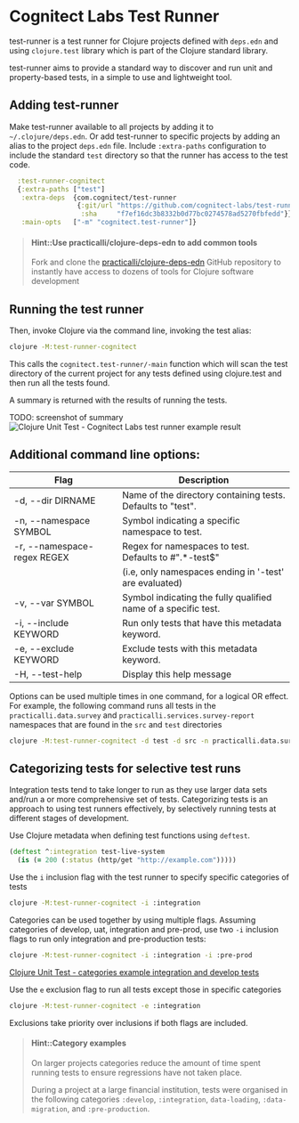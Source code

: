# Cognitect Labs Test Runner
test-runner is a test runner for Clojure projects defined with `deps.edn` and using `clojure.test` library which is part of the Clojure standard library.

test-runner aims to provide a standard way to discover and run unit and property-based tests, in a simple to use and lightweight tool.

## Adding test-runner
Make test-runner available to all projects by adding it to `~/.clojure/deps.edn`.  Or add test-runner to specific projects by adding an alias to the project `deps.edn` file.  Include `:extra-paths` configuration to include the standard `test` directory so that the runner has access to the test code.

```clojure
  :test-runner-cognitect
  {:extra-paths ["test"]
   :extra-deps  {com.cognitect/test-runner
                 {:git/url "https://github.com/cognitect-labs/test-runner.git"
                  :sha     "f7ef16dc3b8332b0d77bc0274578ad5270fbfedd"}}
   :main-opts   ["-m" "cognitect.test-runner"]}
```

> #### Hint::Use practicalli/clojure-deps-edn to add common tools
> Fork and clone the [practicalli/clojure-deps-edn](https://github.com/practicalli/clojure-deps-edn) GitHub repository to instantly have access to dozens of tools for Clojure software development


## Running the test runner
Then, invoke Clojure via the command line, invoking the test alias:

```bash
clojure -M:test-runner-cognitect
```

This calls the `cognitect.test-runner/-main` function which will scan the test directory of the current project for any tests defined using clojure.test and then run all the tests found.

A summary is returned with the results of running the tests.

TODO: screenshot of summary
![Clojure Unit Test - Cognitect Labs test runner example result](/images/clojure-unit-test-cognitect-labs-test-runner-results-example.png)


## Additional command line options:

| Flag                        | Description                                                    |
|-----------------------------|----------------------------------------------------------------|
| -d, --dir DIRNAME           | Name of the directory containing tests. Defaults to "test".    |
| -n, --namespace SYMBOL      | Symbol indicating a specific namespace to test.                |
| -r, --namespace-regex REGEX | Regex for namespaces to test. Defaults to #".*-test$"          |
|                             | (i.e, only namespaces ending in '-test' are evaluated)         |
| -v, --var SYMBOL            | Symbol indicating the fully qualified name of a specific test. |
| -i, --include KEYWORD       | Run only tests that have this metadata keyword.                |
| -e, --exclude KEYWORD       | Exclude tests with this metadata keyword.                      |
| -H, --test-help             | Display this help message                                      |


Options can be used multiple times in one command, for a logical OR effect. For example, the following command runs all tests in the `practicalli.data.survey` and `practicalli.services.survey-report` namespaces that are found in the `src` and `test` directories

```bash
clojure -M:test-runner-cognitect -d test -d src -n practicalli.data.survey -n practicalli.services.survey-report
```

## Categorizing tests for selective test runs
Integration tests tend to take longer to run as they use larger data sets and/run a or more comprehensive set of tests.  Categorizing tests is an approach to using test runners effectively, by selectively running tests at different stages of development.

Use Clojure metadata when defining test functions using `deftest`.

```clojure
(deftest ^:integration test-live-system
  (is (= 200 (:status (http/get "http://example.com")))))

```

Use the `i` inclusion flag with the test runner to specify specific categories of tests

```bash
clojure -M:test-runner-cognitect -i :integration

```

Categories can be used together by using multiple flags. Assuming categories of develop, uat, integration and pre-prod,  use two `-i` inclusion flags to run only integration and pre-production tests:

```bash
clojure -M:test-runner-cognitect -i :integration -i :pre-prod
```

[Clojure Unit Test - categories example integration and develop tests](/images/clojure-unit-test-categories-example-integration-develop.png)


Use the `e` exclusion flag to run all tests except those in specific categories
```bash
clojure -M:test-runner-cognitect -e :integration
```

Exclusions take priority over inclusions if both flags are included.

> #### Hint::Category examples
> On larger projects categories reduce the amount of time spent running tests to ensure regressions have not taken place.
>
> During a project at a large financial institution, tests were organised in the following categories `:develop`, `:integration`, `data-loading`, `:data-migration`, and `:pre-production`.
